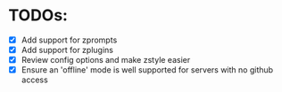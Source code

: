 # TODOs:

- [x] Add support for zprompts
- [x] Add support for zplugins
- [x] Review config options and make zstyle easier
- [x] Ensure an 'offline' mode is well supported for servers with no github access
